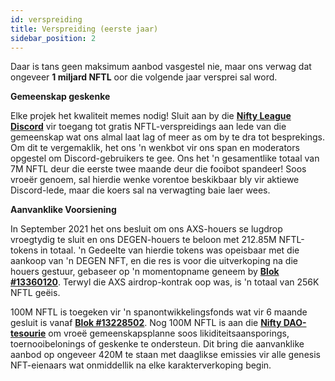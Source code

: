 ```yaml
---
id: verspreiding
title: Verspreiding (eerste jaar)
sidebar_position: 2
---
```


Daar is tans geen maksimum aanbod vasgestel nie, maar ons verwag dat ongeveer **1 miljard NFTL** oor die volgende jaar versprei sal word.

**Gemeenskap geskenke**

Elke projek het kwaliteit memes nodig! Sluit aan by die **[Nifty League Discord](https://discord.gg/niftyleague)** vir toegang tot gratis NFTL-verspreidings aan lede van die gemeenskap wat ons almal laat lag of meer as om by te dra tot besprekings. Om dit te vergemaklik, het ons 'n wenkbot vir ons span en moderators opgestel om Discord-gebruikers te gee. Ons het 'n gesamentlike totaal van 7M NFTL deur die eerste twee maande deur die fooibot spandeer! Soos vroeër genoem, sal hierdie wenke vorentoe beskikbaar bly vir aktiewe Discord-lede, maar die koers sal na verwagting baie laer wees.

**Aanvanklike Voorsiening**

In September 2021 het ons besluit om ons AXS-houers se lugdrop vroegtydig te sluit en ons DEGEN-houers te beloon met 212.85M NFTL-tokens in totaal. 'n Gedeelte van hierdie tokens was opeisbaar met die aankoop van 'n DEGEN NFT, en die res is voor die uitverkoping na die houers gestuur, gebaseer op 'n momentopname geneem by **[Blok #13360120](https://etherscan.io/block/13360120)**. Terwyl die AXS airdrop-kontrak oop was, is 'n totaal van 256K NFTL geëis.

100M NFTL is toegeken vir 'n spanontwikkelingsfonds wat vir 6 maande gesluit is vanaf **[Blok #13228502](https://etherscan.io/tx/0x3649b00464903b78608f8de9308aec339ecd7446f1dc2de26a9913d2d5468ecf)**. Nog 100M NFTL is aan die **[Nifty DAO-tesourie](https://etherscan.io/address/0xd06ae6fb7eade890f3e295d69a6679380c9456c1)** om vroeë gemeenskapsplanne soos likiditeitsaansporings, toernooibelonings of geskenke te ondersteun. Dit bring die aanvanklike aanbod op ongeveer 420M te staan met daaglikse emissies vir alle genesis NFT-eienaars wat onmiddellik na elke karakterverkoping begin.
